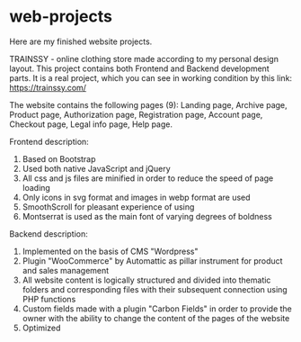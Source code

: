 # web-projects
Here are my finished website projects.

TRAINSSY - online clothing store made according to my personal design layout. This project contains both Frontend and Backend development parts.
It is a real project, which you can see in working condition by this link: https://trainssy.com/

The website contains the following pages (9): Landing page, Archive page, Product page, Authorization page, Registration page, Account page, Checkout page, Legal info page, Help page.

Frontend description:

1. Based on Bootstrap
2. Used both native JavaScript and jQuery
3. All css and js files are minified in order to reduce the speed of page loading
4. Only icons in svg format and images in webp format are used
5. SmoothScroll for pleasant experience of using
6. Montserrat is used as the main font of varying degrees of boldness

Backend description:

1. Implemented on the basis of CMS "Wordpress"
2. Plugin "WooCommerce" by Automattic as pillar instrument for product and sales management
3. All website content is logically structured and divided into thematic folders and corresponding files with their subsequent connection using PHP functions
4. Сustom fields made with a plugin "Carbon Fields" in order to provide the owner with the ability to change the content of the pages of the website
5. Optimized
